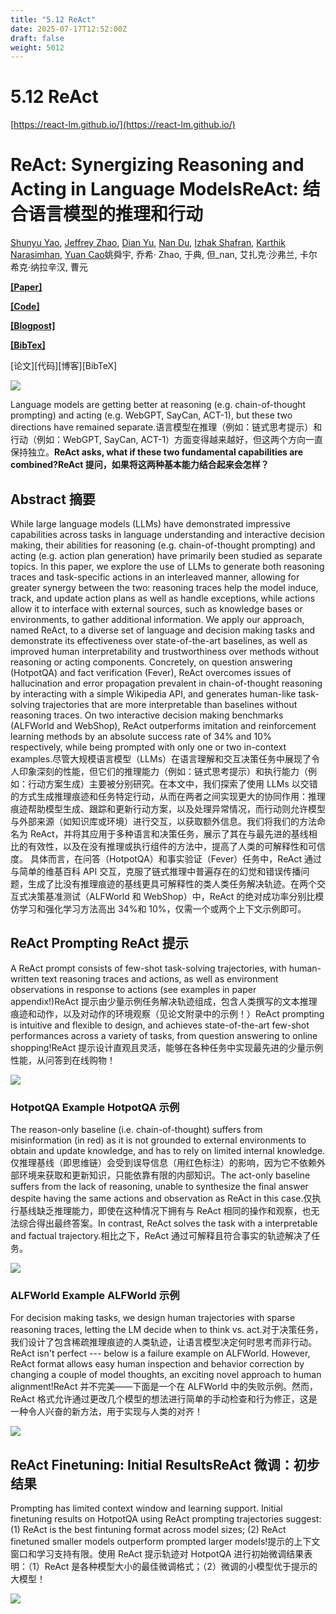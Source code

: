 ```yaml
---
title: "5.12 ReAct"
date: 2025-07-17T12:52:00Z
draft: false
weight: 5012
---
```


# 5.12 ReAct

[https://react-lm.github.io/](https://react-lm.github.io/)

# **ReAct: Synergizing Reasoning and Acting in Language ModelsReAct: 结合语言模型的推理和行动**

[Shunyu Yao](https://ysymyth.github.io/), [Jeffrey Zhao](http://descrip.github.io/), [Dian Yu](https://diandyu.github.io/), [Nan Du](https://research.google/people/104844/), [Izhak Shafran](https://research.google/people/IzhakShafran/), [Karthik Narasimhan](https://www.cs.princeton.edu/~karthikn/), [Yuan Cao](https://research.google/people/YuanCao/)姚舜宇, 乔希· Zhao, 于典, 但_nan, 艾扎克·沙弗兰, 卡尔希克·纳拉辛汉, 曹元

[**[Paper]**](https://arxiv.org/abs/2210.03629)

[**[Code]**](https://github.com/ysymyth/ReAct)

[**[Blogpost]**](https://ai.googleblog.com/2022/11/react-synergizing-reasoning-and-acting.html)

[**[BibTex]**](https://react-lm.github.io/files/bib.txt)

[论文][代码][博客][BibTeX]

![](/images/23324637-29b5-8050-a76f-d9e5c73ca2f7/image_23324637-29b5-80b0-95cc-ecb84e3bee5f.jpg)

Language models are getting better at reasoning (e.g. chain-of-thought prompting) and acting (e.g. WebGPT, SayCan, ACT-1), but these two directions have remained separate.语言模型在推理（例如：链式思考提示）和行动（例如：WebGPT, SayCan, ACT-1）方面变得越来越好，但这两个方向一直保持独立。**ReAct asks, what if these two fundamental capabilities are combined?ReAct 提问，如果将这两种基本能力结合起来会怎样？**

## **Abstract 摘要**

While large language models (LLMs) have demonstrated impressive capabilities across tasks in language understanding and interactive decision making, their abilities for reasoning (e.g. chain-of-thought prompting) and acting (e.g. action plan generation) have primarily been studied as separate topics. In this paper, we explore the use of LLMs to generate both reasoning traces and task-specific actions in an interleaved manner, allowing for greater synergy between the two: reasoning traces help the model induce, track, and update action plans as well as handle exceptions, while actions allow it to interface with external sources, such as knowledge bases or environments, to gather additional information. We apply our approach, named ReAct, to a diverse set of language and decision making tasks and demonstrate its effectiveness over state-of-the-art baselines, as well as improved human interpretability and trustworthiness over methods without reasoning or acting components. Concretely, on question answering (HotpotQA) and fact verification (Fever), ReAct overcomes issues of hallucination and error propagation prevalent in chain-of-thought reasoning by interacting with a simple Wikipedia API, and generates human-like task-solving trajectories that are more interpretable than baselines without reasoning traces. On two interactive decision making benchmarks (ALFWorld and WebShop), ReAct outperforms imitation and reinforcement learning methods by an absolute success rate of 34% and 10% respectively, while being prompted with only one or two in-context examples.尽管大规模语言模型（LLMs）在语言理解和交互决策任务中展现了令人印象深刻的性能，但它们的推理能力（例如：链式思考提示）和执行能力（例如：行动方案生成）主要被分别研究。在本文中，我们探索了使用 LLMs 以交错的方式生成推理痕迹和任务特定行动，从而在两者之间实现更大的协同作用：推理痕迹帮助模型生成、跟踪和更新行动方案，以及处理异常情况，而行动则允许模型与外部来源（如知识库或环境）进行交互，以获取额外信息。我们将我们的方法命名为 ReAct，并将其应用于多种语言和决策任务，展示了其在与最先进的基线相比的有效性，以及在没有推理或执行组件的方法中，提高了人类的可解释性和可信度。 具体而言，在问答（HotpotQA）和事实验证（Fever）任务中，ReAct 通过与简单的维基百科 API 交互，克服了链式推理中普遍存在的幻觉和错误传播问题，生成了比没有推理痕迹的基线更具可解释性的类人类任务解决轨迹。在两个交互式决策基准测试（ALFWorld 和 WebShop）中，ReAct 的绝对成功率分别比模仿学习和强化学习方法高出 34%和 10%，仅需一个或两个上下文示例即可。

## **ReAct Prompting ReAct 提示**

A ReAct prompt consists of few-shot task-solving trajectories, with human-written text reasoning traces and actions, as well as environment observations in response to actions (see examples in paper appendix!)ReAct 提示由少量示例任务解决轨迹组成，包含人类撰写的文本推理痕迹和动作，以及对动作的环境观察（见论文附录中的示例！）ReAct prompting is intuitive and flexible to design, and achieves state-of-the-art few-shot performances across a variety of tasks, from question answering to online shopping!ReAct 提示设计直观且灵活，能够在各种任务中实现最先进的少量示例性能，从问答到在线购物！

![](/images/23324637-29b5-8050-a76f-d9e5c73ca2f7/image_23324637-29b5-8052-a652-d6870adf7a1a.jpg)

### **HotpotQA Example HotpotQA 示例**

The reason-only baseline (i.e. chain-of-thought) suffers from misinformation (in red) as it is not grounded to external environments to obtain and update knowledge, and has to rely on limited internal knowledge.仅推理基线（即思维链）会受到误导信息（用红色标注）的影响，因为它不依赖外部环境来获取和更新知识，只能依靠有限的内部知识。The act-only baseline suffers from the lack of reasoning, unable to synthesize the final answer despite having the same actions and observation as ReAct in this case.仅执行基线缺乏推理能力，即使在这种情况下拥有与 ReAct 相同的操作和观察，也无法综合得出最终答案。In contrast, ReAct solves the task with a interpretable and factual trajectory.相比之下，ReAct 通过可解释且符合事实的轨迹解决了任务。

![](/images/23324637-29b5-8050-a76f-d9e5c73ca2f7/image_23324637-29b5-802a-9123-e3b95f621a2a.jpg)

### **ALFWorld Example ALFWorld 示例**

For decision making tasks, we design human trajectories with sparse reasoning traces, letting the LM decide when to think vs. act.对于决策任务，我们设计了包含稀疏推理痕迹的人类轨迹，让语言模型决定何时思考而非行动。ReAct isn't perfect --- below is a failure example on ALFWorld. However, ReAct format allows easy human inspection and behavior correction by changing a couple of model thoughts, an exciting novel approach to human alignment!ReAct 并不完美——下面是一个在 ALFWorld 中的失败示例。然而，ReAct 格式允许通过更改几个模型的想法进行简单的手动检查和行为修正，这是一种令人兴奋的新方法，用于实现与人类的对齐！

![](/images/23324637-29b5-8050-a76f-d9e5c73ca2f7/image_23324637-29b5-80c7-bfc4-f74d7520dc16.jpg)

## **ReAct Finetuning: Initial ResultsReAct 微调：初步结果**

Prompting has limited context window and learning support. Initial finetuning results on HotpotQA using ReAct prompting trajectories suggest: (1) ReAct is the best fintuning format across model sizes; (2) ReAct finetuned smaller models outperform prompted larger models!提示的上下文窗口和学习支持有限。使用 ReAct 提示轨迹对 HotpotQA 进行初始微调结果表明：（1）ReAct 是各种模型大小的最佳微调格式；（2）微调的小模型优于提示的大模型！

![](/images/23324637-29b5-8050-a76f-d9e5c73ca2f7/image_23324637-29b5-80fb-be2c-d2fc6bc3b14b.jpg)

